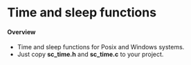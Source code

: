 # Time and sleep functions

#### Overview

- Time and sleep functions for Posix and Windows systems.
- Just copy <b>sc_time.h</b> and <b>sc_time.c</b> to your project.
